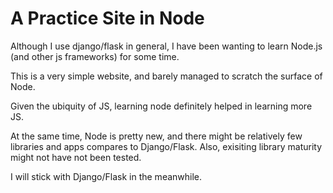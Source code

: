 A Practice Site in Node 
======================

Although I use django/flask in general, I have been wanting to learn Node.js (and other js frameworks) for some time. 

This is a very simple website, and barely managed to scratch the surface of Node.  

Given the ubiquity of JS, learning node definitely helped in learning more JS. 

At the same time, Node is pretty new, and there might be relatively few libraries and apps compares to Django/Flask. Also, exisiting library maturity might not have not been tested. 

I will stick with Django/Flask in the meanwhile. 
